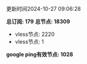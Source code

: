 更新时间2024-10-27 09:06:28

**总订阅: 179**
**总节点: 18309**
- vless节点: 2220
- vless节点: 1

**google ping有效节点: 1028**
